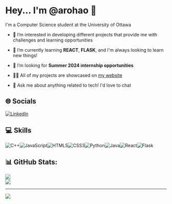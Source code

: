 # Hey... I'm @arohao 👋

I'm a Computer Science student at the University of Ottawa

- 🔭 I’m interested in developing different projects that provide me with challenges and learning opportunities

- 🌱 I’m currently learning **REACT**, **FLASK**, and I'm always looking to learn new things!

- 🤝 I’m looking for **Summer 2024 internship opportunities**

- 👨‍💻 All of my projects are showcased on [my website](https://arohaupreti.com/)

- 💬 Ask me about anything related to tech! I'd love to chat

## 🌐 Socials
[![LinkedIn](https://img.shields.io/badge/LinkedIn-%230077B5.svg?logo=linkedin&logoColor=white)](https://www.linkedin.com/in/aroha-upreti/)

## 💻 Skills


![C++](https://img.shields.io/badge/C%2B%2B-00599C?style=for-the-badge&logo=c%2B%2B&logoColor=white)![JavaScript](https://img.shields.io/badge/JavaScript-F7DF1E?style=for-the-badge&logo=javascript&logoColor=black)![HTML5](https://img.shields.io/badge/HTML5-E34F26?style=for-the-badge&logo=html5&logoColor=white)![CSS3](https://img.shields.io/badge/CSS3-1572B6?style=for-the-badge&logo=css3&logoColor=white)![Python](https://img.shields.io/badge/Python-3776AB?style=for-the-badge&logo=python&logoColor=white)![Java](https://img.shields.io/badge/Java-ED8B00?style=for-the-badge&logo=openjdk&logoColor=white)![React](https://img.shields.io/badge/React-20232A?style=for-the-badge&logo=react&logoColor=61DAFB)![Flask](https://img.shields.io/badge/Flask-000000?style=for-the-badge&logo=flask&logoColor=white)

## 📊 GitHub Stats:
![](https://github-readme-streak-stats.herokuapp.com/?user=arohao&theme=dark&hide_border=false)<br/>
![](https://github-readme-stats.vercel.app/api/top-langs/?username=arohao&theme=dark&hide_border=false&include_all_commits=true&count_private=true&layout=compact)

---
[![](https://visitcount.itsvg.in/api?id=arohao&label=Profile%20Views&color=6&icon=1&pretty=false)](https://visitcount.itsvg.in)
